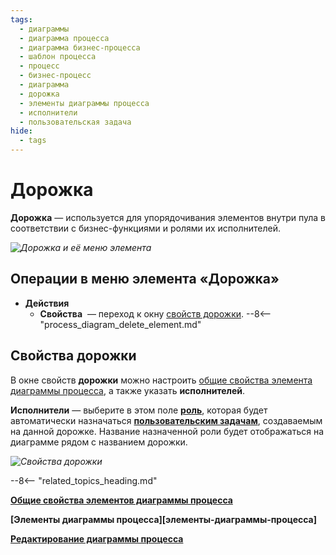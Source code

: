 ```yaml
---
tags:
  - диаграммы
  - диаграмма процесса
  - диаграмма бизнес-процесса
  - шаблон процесса
  - процесс
  - бизнес-процесс
  - диаграмма
  - дорожка
  - элементы диаграммы процесса
  - исполнители
  - пользовательская задача
hide:
  - tags
---
```

# Дорожка

**Дорожка** — используется для упорядочивания элементов внутри пула в соответствии с бизнес-функциями и ролями их исполнителей.

*![Дорожка и её меню элемента](lane.png)*

## Операции в меню элемента «Дорожка»

- **Действия**
    - **Свойства** <i class="fa-light fa-gear"></i> — переход к окну [свойств дорожки](#свойства-дорожки).
    --8<-- "process_diagram_delete_element.md"

## Свойства дорожки

В окне свойств **дорожки** можно настроить [общие свойства элемента диаграммы процесса](process_diagram_element_common_properties.md), а также указать **исполнителей**.

**Исполнители** — выберите в этом поле **[роль](roles_in_application.md)**, которая будет автоматически назначаться **[пользовательским задачам](user_task.md)**, создаваемым на данной дорожке. Название назначенной роли будет отображаться на диаграмме рядом с названием дорожки.

*![Свойства дорожки](lane_general_properties.png)*

--8<-- "related_topics_heading.md"

**[Общие свойства элементов диаграммы процесса](process_diagram_element_common_properties.md)**

**[Элементы диаграммы процесса][элементы-диаграммы-процесса]**

**[Редактирование диаграммы процесса](process_diagram_edit.md)**
